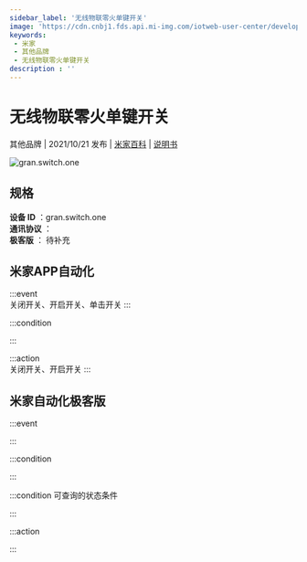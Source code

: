```yaml
---
sidebar_label: '无线物联零火单键开关'
image: 'https://cdn.cnbj1.fds.api.mi-img.com/iotweb-user-center/developer_1679070336815UhelK72Y.png?GalaxyAccessKeyId=AKVGLQWBOVIRQ3XLEW&Expires=9223372036854775807&Signature=buLwXqM7tAnLEUXesaOPIzMpPTE='
keywords: 
 - 米家
 - 其他品牌
 - 无线物联零火单键开关
description : ''
---
```

# 无线物联零火单键开关

其他品牌 | 2021/10/21 发布 | [米家百科](https://home.mi.com/webapp/content/baike/product/index.html?model=gran.switch.one) | [说明书](https://home.mi.com/views/introduction.html?model=gran.switch.one&region=cn)

![gran.switch.one](https://cdn.cnbj1.fds.api.mi-img.com/iotweb-user-center/developer_1679070336815UhelK72Y.png?GalaxyAccessKeyId=AKVGLQWBOVIRQ3XLEW&Expires=9223372036854775807&Signature=buLwXqM7tAnLEUXesaOPIzMpPTE=)

## 规格  
> 
**设备 ID** ：gran.switch.one  
**通讯协议** ：  
**极客版**  ： 待补充 


## 米家APP自动化  

:::event  
关闭开关、开启开关、单击开关
:::

:::condition  

:::

:::action   
关闭开关、开启开关
:::

## 米家自动化极客版  

:::event  

:::

:::condition  

:::

:::condition 可查询的状态条件  

:::

:::action  

:::

        
